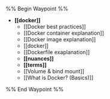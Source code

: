 %% Begin Waypoint %%
- **[[docker]]**
	- [[Docker best practices]]
	- [[Docker container explanation]]
	- [[Docker image explanation]]
	- [[docker]]
	- [[Dockerfile exaplanation]]
	- **[[nuances]]**
	- **[[terms]]**
	- [[Volume & bind mount]]
	- [[What is Docker? (Basics)]]

%% End Waypoint %%